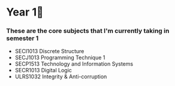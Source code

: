 # Year 1🌼
### These are the core subjects that I'm currently taking in semester 1
- SECI1013 Discrete Structure
- SECJ1013 Programming Technique 1
- SECP1513 Technology and Information Systems
- SECR1013 Digital Logic
- ULRS1032 Integrity & Anti-corruption
